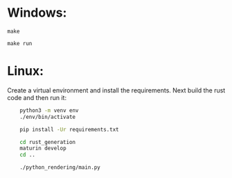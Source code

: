 # Windows:

``` make
make 
```

``` make
make run
```

# Linux:

Create a virtual environment and install the requirements. Next build the rust code and then run it:

``` bash
    python3 -m venv env
    ./env/bin/activate

    pip install -Ur requirements.txt

    cd rust_generation
    maturin develop
    cd ..

    ./python_rendering/main.py
```
